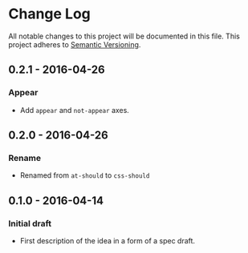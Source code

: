 # Change Log
All notable changes to this project will be documented in this file.
This project adheres to [Semantic Versioning](http://semver.org/spec/v2.0.0.html).

## 0.2.1 - 2016-04-26
### Appear
- Add `appear` and `not-appear` axes.

## 0.2.0 - 2016-04-26
### Rename
- Renamed from `at-should` to `css-should`

## 0.1.0 - 2016-04-14
### Initial draft
- First description of the idea in a form of a spec draft.
